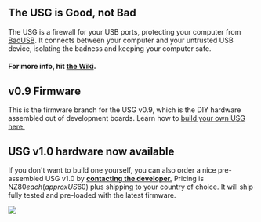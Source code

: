 ## The USG is Good, not Bad
The USG is a firewall for your USB ports, protecting your computer from [BadUSB](https://srlabs.de/badusb/). It connects between your computer and your untrusted USB device, isolating the badness and keeping your computer safe. 

#### For more info, hit [the Wiki](https://github.com/robertfisk/USG/wiki).

## v0.9 Firmware
This is the firmware branch for the USG v0.9, which is the DIY hardware assembled out of development boards. Learn how to [build your own USG here.](https://github.com/robertfisk/USG/wiki/Hardware-%28DIY-v0.9%29)

## USG v1.0 hardware now available
If you don't want to build one yourself, you can also order a nice pre-assembled USG v1.0 by [**contacting the developer.**](mailto:globotron@fastmail.com?subject=USG%20v1.0%20order) Pricing is NZ$80 each (approx US$60) plus shipping to your country of choice. It will ship fully tested and pre-loaded with the latest firmware.

![](https://github.com/robertfisk/USG/raw/USG_0.9/Doc_images/USG.jpg)
